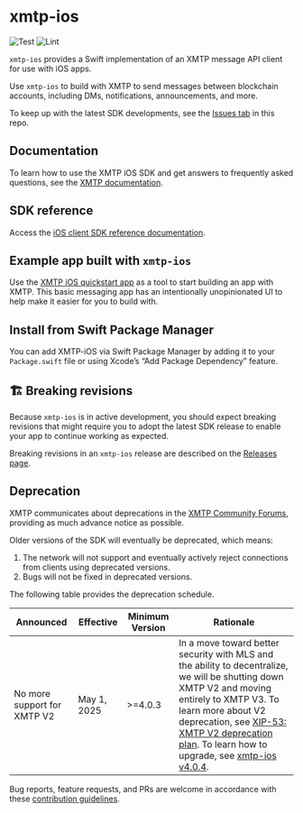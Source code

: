 # xmtp-ios

![Test](https://github.com/xmtp/xmtp-ios/actions/workflows/tests.yml/badge.svg) ![Lint](https://github.com/xmtp/xmtp-ios/actions/workflows/lint.yml/badge.svg)

`xmtp-ios` provides a Swift implementation of an XMTP message API client for use with iOS apps.

Use `xmtp-ios` to build with XMTP to send messages between blockchain accounts, including DMs, notifications, announcements, and more.

To keep up with the latest SDK developments, see the [Issues tab](https://github.com/xmtp/xmtp-ios/issues) in this repo.

## Documentation

To learn how to use the XMTP iOS SDK and get answers to frequently asked questions, see the [XMTP documentation](https://docs.xmtp.org/).

## SDK reference

Access the [iOS client SDK reference documentation](https://xmtp.github.io/xmtp-ios/).

## Example app built with `xmtp-ios`

Use the [XMTP iOS quickstart app](https://github.com/xmtp/xmtp-ios/tree/main/example) as a tool to start building an app with XMTP. This basic messaging app has an intentionally unopinionated UI to help make it easier for you to build with.

## Install from Swift Package Manager

You can add XMTP-iOS via Swift Package Manager by adding it to your `Package.swift` file or using Xcode’s “Add Package Dependency” feature.

## 🏗 Breaking revisions

Because `xmtp-ios` is in active development, you should expect breaking revisions that might require you to adopt the latest SDK release to enable your app to continue working as expected.

Breaking revisions in an `xmtp-ios` release are described on the [Releases page](https://github.com/xmtp/xmtp-ios/releases).

## Deprecation

XMTP communicates about deprecations in the [XMTP Community Forums](https://community.xmtp.org/), providing as much advance notice as possible.

Older versions of the SDK will eventually be deprecated, which means:

1. The network will not support and eventually actively reject connections from clients using deprecated versions.
2. Bugs will not be fixed in deprecated versions.

The following table provides the deprecation schedule.

| Announced              | Effective     | Minimum Version | Rationale                                                                                                                                                                  |
|------------------------|---------------|-----------------|----------------------------------------------------------------------------------------------------------------------------------------------------------------------------|
| No more support for XMTP V2 | May 1, 2025 | >=4.0.3 | In a move toward better security with MLS and the ability to decentralize, we will be shutting down XMTP V2 and moving entirely to XMTP V3. To learn more about V2 deprecation, see [XIP-53: XMTP V2 deprecation plan](https://community.xmtp.org/t/xip-53-xmtp-v2-deprecation-plan/867). To learn how to upgrade, see [xmtp-ios v4.0.4](https://github.com/xmtp/xmtp-ios/releases/tag/4.0.4). |

Bug reports, feature requests, and PRs are welcome in accordance with these [contribution guidelines](https://github.com/xmtp/xmtp-android/blob/main/CONTRIBUTING.md).
